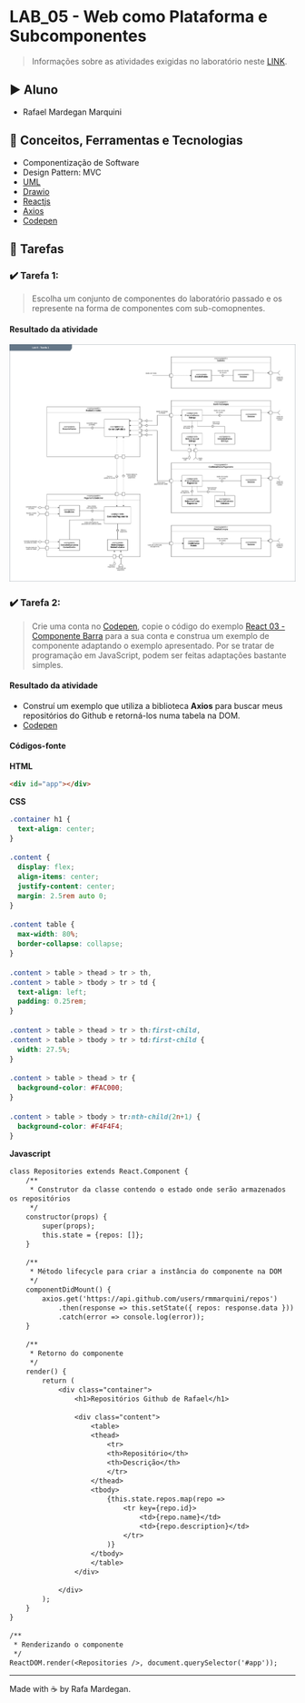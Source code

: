 # LAB_05 - Web como Plataforma e Subcomponentes

> Informações sobre as atividades exigidas no laboratório neste [LINK](https://github.com/santanche/component2learn/tree/master/labs/05-web_subcomponentes).

## :arrow_forward: Aluno
* Rafael Mardegan Marquini

## :hammer: Conceitos, Ferramentas e Tecnologias
* Componentização de Software
* Design Pattern: MVC
* [UML](https://www.uml.org/)
* [Drawio](https://app.diagrams.net/)
* [Reactjs](https://www.reactjs.org)
* [Axios](https://github.com/axios/axios)
* [Codepen](https://www.codepen.io)

## :pencil: Tarefas

### :heavy_check_mark: Tarefa 1:
> Escolha um conjunto de componentes do laboratório passado e os represente na forma de componentes com sub-comopnentes.

#### Resultado da atividade

![Diagrama de componentes com subcomponentes](img/lab5-tarefa1.png)

### :heavy_check_mark: Tarefa 2:
> Crie uma conta no [Codepen](https://www.codepen.io), copie o código do exemplo [React 03 - Componente Barra](https://codepen.io/santanche/pen/KKzmbwR) para a sua conta e construa um exemplo de componente adaptando o exemplo apresentado. Por se tratar de programação em JavaScript, podem ser feitas adaptações bastante simples.

#### Resultado da atividade
* Construí um exemplo que utiliza a biblioteca **Axios** para buscar meus repositórios do Github e retorná-los numa tabela na DOM.
* [Codepen](https://codepen.io/rmmarquini/pen/NWNaOLL)

#### Códigos-fonte

**HTML**

~~~HTML
<div id="app"></div>
~~~

**CSS**

~~~CSS
.container h1 {
  text-align: center;
}

.content {
  display: flex;
  align-items: center;
  justify-content: center;
  margin: 2.5rem auto 0;
}

.content table {
  max-width: 80%;
  border-collapse: collapse;
}

.content > table > thead > tr > th,
.content > table > tbody > tr > td {
  text-align: left;
  padding: 0.25rem;
}

.content > table > thead > tr > th:first-child,
.content > table > tbody > tr > td:first-child {
  width: 27.5%;
}

.content > table > thead > tr {
  background-color: #FAC000;
}

.content > table > tbody > tr:nth-child(2n+1) {
  background-color: #F4F4F4;
}
~~~

**Javascript** 

~~~JS
class Repositories extends React.Component {
    /**
     * Construtor da classe contendo o estado onde serão armazenados os repositórios
     */
    constructor(props) {
        super(props);
        this.state = {repos: []};
    }

    /**
     * Método lifecycle para criar a instância do componente na DOM
     */
    componentDidMount() {
        axios.get('https://api.github.com/users/rmmarquini/repos')
            .then(response => this.setState({ repos: response.data }))
            .catch(error => console.log(error));
    }

    /**
     * Retorno do componente
     */
    render() {
        return (
            <div class="container">
                <h1>Repositórios Github de Rafael</h1>
            
                <div class="content">
                    <table>
                    <thead>
                        <tr>
                        <th>Repositório</th>
                        <th>Descrição</th>
                        </tr>
                    </thead>
                    <tbody>
                        {this.state.repos.map(repo => 
                            <tr key={repo.id}>
                                <td>{repo.name}</td>
                                <td>{repo.description}</td>
                            </tr>
                        )}
                    </tbody>
                    </table>
                </div>
            
            </div>
        );
    }
}

/**
 * Renderizando o componente
 */
ReactDOM.render(<Repositories />, document.querySelector('#app'));
~~~


---
Made with :coffee: by Rafa Mardegan.